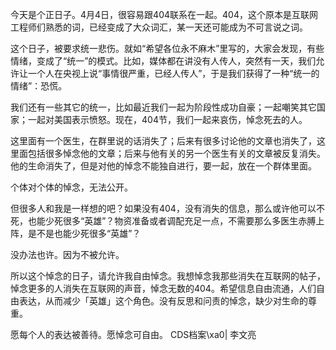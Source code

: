 今天是个正日子。4月4日，很容易跟404联系在一起。404，这个原本是互联网工程师们熟悉的词，已经变成了大众词汇，某一天还可能成为不可言说之词。

这个日子，被要求统一悲伤。就如“希望各位永不麻木”里写的，大家会发现，有些情绪，变成了“统一”的模式。比如，媒体都在讲没有人传人，突然有一天，我们允许让一个人在央视上说“事情很严重，已经人传人”，于是我们获得了一种“统一的情绪”：恐慌。

我们还有一些其它的统一，比如最近我们一起为阶段性成功自豪；一起嘲笑其它国家；一起对美国表示愤怒。现在，404节，我们一起来哀伤，悼念死去的人。

这里面有一个医生，在群里说的话消失了；后来有很多讨论他的文章也消失了，这里面包括很多悼念他的文章；后来与他有关的另一个医生有关的文章被反复消失。他的生命消失了，但是对他的悼念不能独自进行，要一起，放在一个群体里面。

个体对个体的悼念，无法公开。

但很多人和我是一样想的吧？如果没有404，没有消失的信息，那么或许他可以不死，也能少死很多“英雄”？物资准备或者调配充足一点，不需要那么多医生赤膊上阵，是不是也能少死很多“英雄”？

没办法也许。因为不被允许。

所以这个悼念的日子，请允许我自由悼念。我想悼念我那些消失在互联网的帖子，悼念更多的人消失在互联网的声音，悼念无数的404。希望信息自由流通，人们自由表达，从而减少「英雄」这个角色。没有反思和问责的悼念，缺少对生命的尊重。

愿每个人的表达被善待。愿悼念可自由。 CDS档案\xa0| 李文亮 

